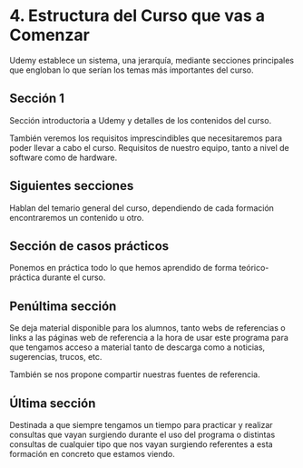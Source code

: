 # 4. Estructura del Curso que vas a Comenzar

Udemy establece un sistema, una jerarquía, mediante secciones principales que engloban lo que serían los temas más importantes del
curso.

## Sección 1

Sección introductoria a Udemy y detalles de los contenidos del curso.

También veremos los requisitos imprescindibles que necesitaremos para poder llevar a cabo el curso. Requisitos de nuestro equipo, tanto a nivel
de software como de hardware.

## Siguientes secciones

Hablan del temario general del curso, dependiendo de cada formación encontraremos un contenido u otro.

## Sección de casos prácticos

Ponemos en práctica todo lo que hemos aprendido de forma teórico-práctica durante el curso.

## Penúltima sección

Se deja material disponible para los alumnos, tanto webs de referencias o links a las páginas web de referencia a la hora de usar este programa
para que tengamos acceso a material tanto de descarga como a noticias, sugerencias, trucos, etc.

También se nos propone compartir nuestras fuentes de referencia.

## Última sección

Destinada a que siempre tengamos un tiempo para practicar y realizar consultas que vayan surgiendo durante el uso del programa o distintas
consultas de cualquier tipo que nos vayan surgiendo referentes a esta formación en concreto que estamos viendo.